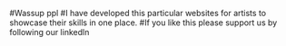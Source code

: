 #Wassup ppl
#I have developed this particular websites for artists to showcase their skills in one place.
#If you like this please support us by following our linkedln
